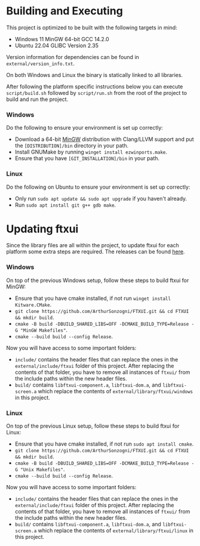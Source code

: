 # Building and Executing
This project is optimized to be built with the following targets in mind:
- Windows 11 MinGW 64-bit GCC 14.2.0
- Ubuntu 22.04 GLIBC Version 2.35

Version information for dependencies can be found in `external/version_info.txt`.

On both Windows and Linux the binary is statically linked to all libraries.

After following the platform specific instructions below you can execute `script/build.sh` followed by `script/run.sh`
from the root of the project to build and run the project.

### Windows
Do the following to ensure your environment is set up correctly:
- Download a 64-bit [MinGW](https://winlibs.com/) distribution with Clang/LLVM support and put the `[DISTRIBUTION]/bin`
  directory in your path.
- Install GNUMake by running `winget install ezwinports.make`.
- Ensure that you have `[GIT_INSTALLATION]/bin` in your path.

### Linux
Do the following on Ubuntu to ensure your environment is set up correctly:
- Only run `sudo apt update && sudo apt upgrade` if you haven't already.
- Run `sudo apt install git g++ gdb make`.

# Updating ftxui
Since the library files are all within the project, to update ftxui for each platform some extra steps are required. The
releases can be found [here](https://github.com/ArthurSonzogni/ftxui/releases).

### Windows
On top of the previous Windows setup, follow these steps to build ftxui for MinGW:
- Ensure that you have cmake installed, if not run `winget install Kitware.CMake`.
- `git clone https://github.com/ArthurSonzogni/FTXUI.git && cd FTXUI && mkdir build`.
- `cmake -B build -DBUILD_SHARED_LIBS=OFF -DCMAKE_BUILD_TYPE=Release -G "MinGW Makefiles"`.
- `cmake --build build --config Release`.

Now you will have access to some important folders:
- `include/` contains the header files that can replace the ones in the `external/include/ftxui` folder of this project.
  After replacing the contents of that folder, you have to remove all instances of `ftxui/` from the include paths
  within the new header files.
- `build/` contains `libftxui-component.a`, `libftxui-dom.a`, and `libftxui-screen.a` which replace the contents of
  `external/library/ftxui/windows` in this project.

### Linux
On top of the previous Linux setup, follow these steps to build ftxui for Linux:
- Ensure that you have cmake installed, if not run `sudo apt install cmake`.
- `git clone https://github.com/ArthurSonzogni/FTXUI.git && cd FTXUI && mkdir build`.
- `cmake -B build -DBUILD_SHARED_LIBS=OFF -DCMAKE_BUILD_TYPE=Release -G "Unix Makefiles"`.
- `cmake --build build --config Release`.

Now you will have access to some important folders:
- `include/` contains the header files that can replace the ones in the `external/include/ftxui` folder of this project.
  After replacing the contents of that folder, you have to remove all instances of `ftxui/` from the include paths
  within the new header files.
- `build/` contains `libftxui-component.a`, `libftxui-dom.a`, and `libftxui-screen.a` which replace the contents of
  `external/library/ftxui/linux` in this project.
